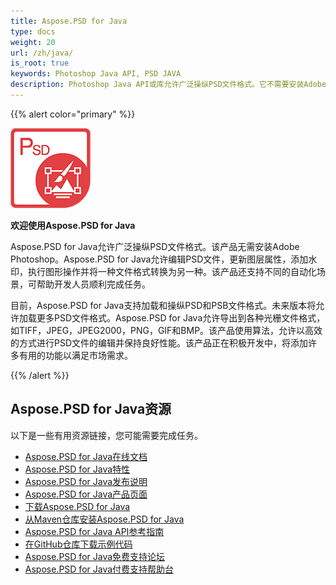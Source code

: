 ```yaml
---
title: Aspose.PSD for Java 
type: docs
weight: 20
url: /zh/java/
is_root: true
keywords: Photoshop Java API, PSD JAVA
description: Photoshop Java API或库允许广泛操纵PSD文件格式。它不需要安装Adobe Photoshop，并支持PSD和PSB文件格式，可加载，操纵和转换为各种光栅文件格式，如TIFF，JPEG，JPEG2000，PNG，GIF和BMP。
---
```


{{% alert color="primary" %}} 

**![Aspose.PSD for Java产品标识](aspose-psd-for-java-home_1.png)**

**欢迎使用Aspose.PSD for Java**

Aspose.PSD for Java允许广泛操纵PSD文件格式。该产品无需安装Adobe Photoshop。Aspose.PSD for Java允许编辑PSD文件，更新图层属性，添加水印，执行图形操作并将一种文件格式转换为另一种。该产品还支持不同的自动化场景，可帮助开发人员顺利完成任务。

目前，Aspose.PSD for Java支持加载和操纵PSD和PSB文件格式。未来版本将允许加载更多PSD文件格式。Aspose.PSD for Java允许导出到各种光栅文件格式，如TIFF，JPEG，JPEG2000，PNG，GIF和BMP。该产品使用算法，允许以高效的方式进行PSD文件的编辑并保持良好性能。该产品正在积极开发中，将添加许多有用的功能以满足市场需求。

{{% /alert %}} 

## **Aspose.PSD for Java资源**

以下是一些有用资源链接，您可能需要完成任务。

- [Aspose.PSD for Java在线文档](/psd/zh/java/)
- [Aspose.PSD for Java特性](/psd/zh/java/features/)
- [Aspose.PSD for Java发布说明](/psd/zh/java/release-notes/)
- [Aspose.PSD for Java产品页面](https://products.aspose.com/psd/java)
- [下载Aspose.PSD for Java](https://repository.aspose.com/webapp/#/artifacts/browse/tree/General/repo/com/aspose/aspose-psd)
- [从Maven仓库安装Aspose.PSD for Java](/psd/zh/java/installation/)
- [Aspose.PSD for Java API参考指南](https://reference.aspose.com/java/psd)
- [在GitHub仓库下载示例代码](https://github.com/aspose-psd/Aspose.PSD-for-Java)
- [Aspose.PSD for Java免费支持论坛](https://forum.aspose.com/c/psd)
- [Aspose.PSD for Java付费支持帮助台](https://helpdesk.aspose.com/)
